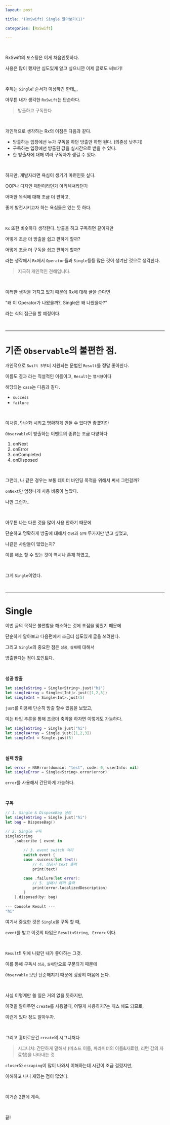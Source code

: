 ```yaml
---
layout: post

title: "(RxSwift) Single 알아보기(1)"

categories: [RxSwift]

---
```


<br>

RxSwift의 포스팅은 이게 처음인듯하다.

사용은 많이 했지만 심도있게 알고 싶으니깐 이제 글로도 써보기!


<br>

주제는 `Single`! 순서가 이상하긴 한데,,,

아무튼 내가 생각한 `RxSwift`는 단순하다.

> 방출하고 구독한다

<br>

개인적으로 생각하는 Rx의 이점은 다음과 같다.

- 방출하는 입장에선 누가 구독을 하던 방출만 하면 된다. (의존성 낮추기)
- 구독하는 입장에선 방출된 값을 실시간으로 받을 수 있다.
- 한 방출자에 대해 여러 구독자가 생길 수 있다.

<br>

하지만, 개발자라면 욕심이 생기기 마련인듯 싶다.

OOP나 디자인 패턴이라던가 아키텍쳐라던가

어떠한 목적에 대해 조금 더 편하고, 

좋게 발전시키고자 하는 욕심들은 있는 듯 하다.

<br>

`Rx` 또한 비슷하다 생각한다. 방출을 하고 구독하면 끝이지만

어떻게 조금 더 방출을 쉽고 편하게 할까?

어떻게 조금 더 구독을 쉽고 편하게 할까?

라는 생각에서 `Rx`에서 `Operator`들과 `Single`등등 많은 것이 생겨난 것으로 생각한다.

> 지극히 개인적인 견해입니다. 

<br>

이러한 생각을 가지고 있기 때문에 Rx에 대해 글을 쓴다면

"왜 이 Operator가 나왔을까?, Single은 왜 나왔을까?"

라는 식의 접근을 할 예정이다.


<br>

---

# 기존 `Observable`의 불편한 점.

개인적으로 `Swift 5`부터 지원되는 문법인 `Result`를 정말 좋아한다. 

이름도 결과 라는 직설적인 이름이고, `Result`는 `열거형`이다

해당되는 `case`는 다음과 같다.
- `success`
- `failure`

<br>

이처럼, 단순화 시키고 명확하게 만들 수 있다면 좋겠지만

`Observable`이 방출하는 이벤트의 종류는 조금 다양하다

1. onNext
2. onError
3. onCompleted
4. onDisposed

<br>

그런데, 나 같은 경우는 보통 데이터 바인딩 목적을 위해서 써서 그런걸까?

`onNext`만 엄청나게 사용 비중이 높았다.

나만 그런가..

<br>

아무튼 나는 다른 것을 많이 사용 안하기 때문에

단순하고 명확하게 방출에 대해서 `성공`과 `실패` 두가지만 받고 싶었고,

나같은 사람들이 많았는지?

이를 해소 할 수 있는 것이 역시나 존재 하였고,

<br>

그게 `Single`이었다.

<br>

---

# Single

이번 글의 목적은 불편함을 해소하는 것에 초점을 맞췄기 때문에

단순하게 알아보고 다음편에서 조금더 심도있게 글을 쓰려한다.

그리고 `Single`의 중요한 점은 `성공`, `실패`에 대해서

방출한다는 점이 포인트다.

<br>

**성공 방출**

```swift
let singleString = Single<String>.just("hi")
let singleArray = Single<[Int]>.just([1,2,3])
let singleInt = Single<Int>.just(5)
```

`just`를 이용해 단순히 방출 할수 있음을 보았고,

이는 타입 추론을 통해 조금더 축약을 하자면 이렇게도 가능하다.

```swift
let singleString = Single.just("hi")
let singleArray = Single.just([1,2,3])
let singleInt = Single.just(5)
```

<br>

**실패 방출**

```swift
let error = NSError(domain: "test", code: 0, userInfo: nil)
let singleError = Single<String>.error(error)
```

`error`를 사용해서 간단하게 가능하다.

<br>

**구독**

```swift
// 1. Single & DisposeBag 생성
let singleString = Single.just("hi")
let bag = DisposeBag()

// 2. Single 구독
singleString
    .subscribe { event in
    
        // 3. event switch 처리 
        switch event {
        case .success(let text):
            // 4. 성공시 text 출력
            print(text)

        case .failure(let error):
            // 5. 실패시 에러 출력
            print(error.localizedDescription)
        }
    }.disposed(by: bag)
    
--- Console Result ---
"hi"
```

여기서 중요한 것은 `Single`을 구독 할 때, 

`event`를 받고 이것의 타입은 `Result<String, Error>` 이다.

<br>

`Result`!! 위에 나왔던 내가 좋아하는 그것.

이를 통해 구독시 `성공`, `실패`만으로 구문되기 때문에

`Observable` 보단 단순해지기 때문에 굉장히 마음에 든다.

<br>

사실 이렇게만 쓸 일은 거의 없을 듯하지만,

이것을 알아두면 `create`를 사용할때, 어떻게 사용하지?는 패스 해도 되므로,

이런게 있다 정도 알아두자.

<br>

그리고 흥미로운건 `create`의 시그니처다

> 시그니처: 간단하게 말해서 (메소드 이름, 파라미터의 이름&자료형, 리턴 값의 자료형)을 나타내는 것 

`closer`와 `escaping`이 많이 나와서 이해하는데 시간이 조금 걸렸지만,

이해하고 나니 재밌는 점이 많았다.

<br>

이거슨 2편에 계속.

<br>

끝!
